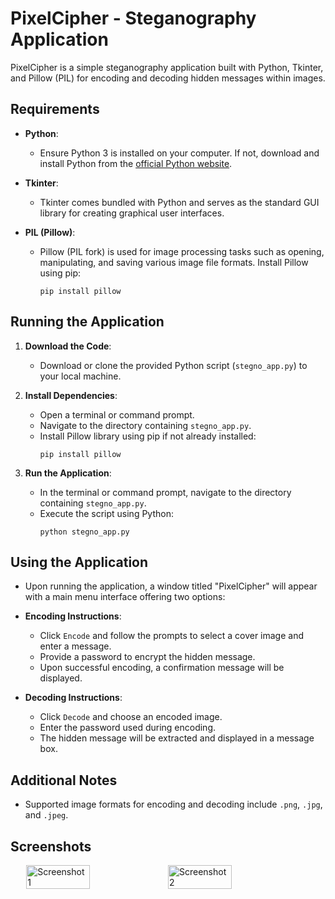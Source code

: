 # PixelCipher - Steganography Application

PixelCipher is a simple steganography application built with Python, Tkinter, and Pillow (PIL) for encoding and decoding hidden messages within images.

## Requirements

- **Python**:
  - Ensure Python 3 is installed on your computer. If not, download and install Python from the [official Python website](https://www.python.org/downloads/).

- **Tkinter**:
  - Tkinter comes bundled with Python and serves as the standard GUI library for creating graphical user interfaces.

- **PIL (Pillow)**:
  - Pillow (PIL fork) is used for image processing tasks such as opening, manipulating, and saving various image file formats. Install Pillow using pip:
    ```
    pip install pillow
    ```

## Running the Application

1. **Download the Code**:
   - Download or clone the provided Python script (`stegno_app.py`) to your local machine.

2. **Install Dependencies**:
   - Open a terminal or command prompt.
   - Navigate to the directory containing `stegno_app.py`.
   - Install Pillow library using pip if not already installed:
     ```
     pip install pillow
     ```

3. **Run the Application**:
   - In the terminal or command prompt, navigate to the directory containing `stegno_app.py`.
   - Execute the script using Python:
     ```
     python stegno_app.py
     ```

## Using the Application

- Upon running the application, a window titled "PixelCipher" will appear with a main menu interface offering two options:

- **Encoding Instructions**:
  - Click `Encode` and follow the prompts to select a cover image and enter a message.
  - Provide a password to encrypt the hidden message.
  - Upon successful encoding, a confirmation message will be displayed.

- **Decoding Instructions**:
  - Click `Decode` and choose an encoded image.
  - Enter the password used during encoding.
  - The hidden message will be extracted and displayed in a message box.

## Additional Notes

- Supported image formats for encoding and decoding include `.png`, `.jpg`, and `.jpeg`.

## Screenshots

<div style="display: flex; justify-content: center;">
    <img src="https://github.com/Vaniluthra/Pixel-Cipher/assets/94587714/e43ce015-8470-4552-9d18-f34aac81a68f" alt="Screenshot 1" width="45%">
    <img src="https://github.com/Vaniluthra/Pixel-Cipher/assets/94587714/203c53f4-9dd4-4999-a67e-4592a7d3cf52" alt="Screenshot 2" width="45%">
</div>
